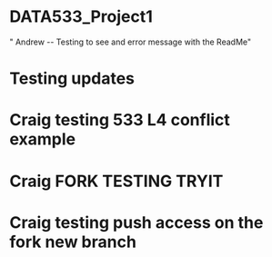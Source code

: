 # DATA533_Project1

" Andrew -- Testing to see and error message with the ReadMe" 
# Testing updates

# Craig testing 533 L4 conflict example


# Craig FORK TESTING TRYIT


# Craig testing push access on the fork new branch